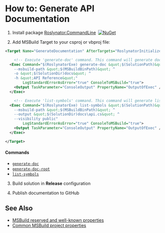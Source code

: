 
# How to: Generate API Documentation

1) Install package [Roslynator.CommandLine](http://www.nuget.org/packages/Roslynator.CommandLine/)&ensp;[![NuGet](https://img.shields.io/nuget/v/Roslynator.CommandLine.svg)](https://nuget.org/packages/Roslynator.CommandLine)

2) Add MSBuild Target to your csproj or vbproj file:

```xml
<Target Name="GenerateDocumentation" AfterTargets="RoslynatorInitialize" Condition=" '$(Configuration)' == 'Release'">

    <!-- Execute 'generate-doc' command. This command will generate documentation files -->
  <Exec Command="$(RoslynatorExe) generate-doc &quot;$(SolutionPath)&quot; ^
    --msbuild-path &quot;$(MSBuildBinPath)&quot; ^
    -o &quot;$(SolutionDir)docs&quot; ^
    -h &quot;API Reference&quot;"
        LogStandardErrorAsError="true" ConsoleToMSBuild="true">
    <Output TaskParameter="ConsoleOutput" PropertyName="OutputOfExec" />
  </Exec>

    <!-- Execute 'list-symbols' command. This command will generate list of symbol definitions -->
  <Exec Command="$(RoslynatorExe) list-symbols &quot;$(SolutionPath)&quot; ^
    --msbuild-path &quot;$(MSBuildBinPath)&quot; ^
    --output &quot;$(SolutionDir)docs\api.cs&quot; ^
    --visibility public"
        LogStandardErrorAsError="true" ConsoleToMSBuild="true">
    <Output TaskParameter="ConsoleOutput" PropertyName="OutputOfExec" />
  </Exec>

</Target>
```

#### Commands

* [`generate-doc`](cli/generate-doc-command.md)
* [`generate-doc-root`](cli/generate-doc-root-command.md)
* [`list-symbols`](cli/list-symbols-command.md)

3) Build solution in **Release** configuration

4) Publish documentation to GitHub

## See Also

* [MSBuild reserved and well-known properties](https://docs.microsoft.com/en-us/visualstudio/msbuild/msbuild-reserved-and-well-known-properties?view=vs-2017)
* [Common MSBuild project properties](https://docs.microsoft.com/en-us/visualstudio/msbuild/common-msbuild-project-properties?view=vs-2017)
